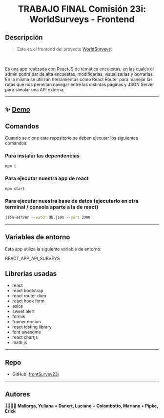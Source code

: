 <h1 align="center">TRABAJO FINAL Comisión 23i: WorldSurveys - Frontend</h1>

## Descripción

> Este es el frontend del proyecto [WorldSurveys](https://):

<br>
<br>Es una app realizada con ReactJS de temática encuestas, en las cuales el admin podrá dar de alta encuestas, modificarlas, visualizarlas y borrarlas. En la misma se utilizan herramientas como React Router para manejar las rutas que nos permitan navegar entre las distintas páginas y JSON Server para simular una API externa.

<hr>

## ✨ [Demo](https://.netlify.app/)

## Comandos

Cuando se clone este repositorio se deben ejecutar los siguientes comandos:

### Para instalar las dependencias
```sh
npm i
```

### Para ejecutar nuestra app de react
```sh
npm start
```

### Para ejecutar nuestra base de datos (ejecutarlo en otra terminal / consola aparte a la de react)
```sh
json-server --watch db.json --port 3000
```
<hr>

## Variables de entorno

Esta app utiliza la siguiente variable de entorno:

REACT_APP_API_SURVEYS

## Librerias usadas
- react
- react bootstrap
- react router dom
- react hook form
- axios
- sweet alert
- formik
- framer motion
- react testing library
- font awesome
- react chartjs
- math js

<hr>

## Repo
* GitHub: [frontSurvey23i](https://github.com/mcolombotto/frontSurvey23i)
<hr>

## Autores

🧑‍🤝‍🧑💪 **Mallorga, Yuliana + Danert, Luciano + Colombotto, Mariano + Pipke, Erick**

